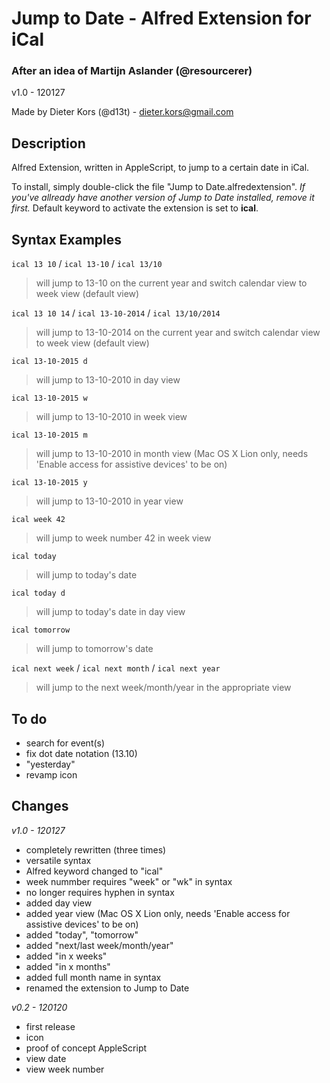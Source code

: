 # Jump to Date - Alfred Extension for iCal #

### After an idea of Martijn Aslander (@resourcerer) ###

v1.0 - 120127

Made by Dieter Kors (@d13t) - dieter.kors@gmail.com

## Description ##

Alfred Extension, written in AppleScript, to jump to a certain date in iCal.

To install, simply double-click the file "Jump to Date.alfredextension". *If you've allready have another version of Jump to Date installed, remove it first.* Default keyword to activate the extension is set to **ical**.

## Syntax Examples ##

`ical 13 10` / `ical 13-10` / `ical 13/10`
> will jump to 13-10 on the current year
> and switch calendar view to week view (default view)

`ical 13 10 14` / `ical 13-10-2014` / `ical 13/10/2014`
> will jump to 13-10-2014 on the current year
> and switch calendar view to week view (default view)

`ical 13-10-2015 d`
> will jump to 13-10-2010 in day view

`ical 13-10-2015 w`
> will jump to 13-10-2010 in week view

`ical 13-10-2015 m`
> will jump to 13-10-2010 in month view
> (Mac OS X Lion only, needs 'Enable access for assistive devices' to be on)

`ical 13-10-2015 y`
> will jump to 13-10-2010 in year view

`ical week 42`
> will jump to week number 42 in week view

`ical today`
> will jump to today's date

`ical today d`
> will jump to today's date in day view

`ical tomorrow`
> will jump to tomorrow's date

`ical next week` / `ical next month` / `ical next year`
> will jump to the next week/month/year in the appropriate view

## To do ##

- search for event(s)
- fix dot date notation (13.10)
- "yesterday"
- revamp icon

## Changes ##

*v1.0 - 120127*

- completely rewritten (three times)
- versatile syntax
- Alfred keyword changed to "ical"
- week nummber requires "week" or "wk" in syntax
- no longer requires hyphen in syntax
- added day view
- added year view (Mac OS X Lion only, needs 'Enable access for assistive devices' to be on)
- added "today", "tomorrow"
- added "next/last week/month/year"
- added "in x weeks"
- added "in x months"
- added full month name in syntax
- renamed the extension to Jump to Date

*v0.2 - 120120*

- first release
- icon
- proof of concept AppleScript
- view date
- view week number